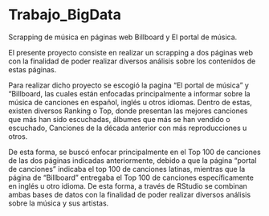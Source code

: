 # Trabajo_BigData
Scrapping de música en páginas web Billboard y El portal de música.

El presente proyecto consiste en realizar un scrapping a dos páginas web con la finalidad de poder realizar diversos análisis sobre los contenidos de estas páginas.

Para realizar dicho proyecto se escogió la pagina “El portal de música” y “Billboard, las cuales están enfocadas principalmente a informar sobre la música de canciones en español, inglés u otros idiomas. Dentro de estas, existen diversos Ranking o Top, donde presentan las mejores canciones que más han sido escuchadas, álbumes que más se han vendido o escuchado, Canciones de la década anterior con más reproducciones u otros.

De esta forma, se buscó enfocar principalmente en el Top 100 de canciones de las dos páginas indicadas anteriormente, debido a que la página “portal de canciones” indicaba el top 100 de canciones latinas, mientras que la página de “Billboard” entregaba el Top 100 de canciones específicamente en inglés u otro idioma. De esta forma, a través de RStudio se combinan ambas bases de datos con la finalidad de poder realizar diversos análisis sobre la música y sus artistas. 

